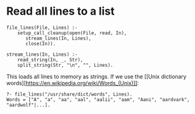 # Read all lines to a list

```
file_lines(File, Lines) :-
    setup_call_cleanup(open(File, read, In),
       stream_lines(In, Lines),
       close(In)).

stream_lines(In, Lines) :-
    read_string(In, _, Str),
    split_string(Str, "\n", "", Lines).
```

This loads all lines to memory as strings. If we use the [[Unix dictionary words][https://en.wikipedia.org/wiki/Words_(Unix)]]:

```
?- file_lines("/usr/share/dict/words", Lines).
Words = ["A", "a", "aa", "aal", "aalii", "aam", "Aani", "aardvark", "aardwolf"|...].
```
